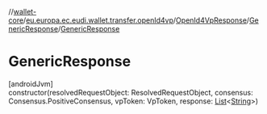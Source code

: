 //[wallet-core](../../../../index.md)/[eu.europa.ec.eudi.wallet.transfer.openId4vp](../../index.md)/[OpenId4VpResponse](../index.md)/[GenericResponse](index.md)/[GenericResponse](-generic-response.md)

# GenericResponse

[androidJvm]\
constructor(resolvedRequestObject: ResolvedRequestObject, consensus: Consensus.PositiveConsensus, vpToken: VpToken, response: [List](https://kotlinlang.org/api/latest/jvm/stdlib/kotlin.collections/-list/index.html)&lt;[String](https://kotlinlang.org/api/latest/jvm/stdlib/kotlin/-string/index.html)&gt;)
